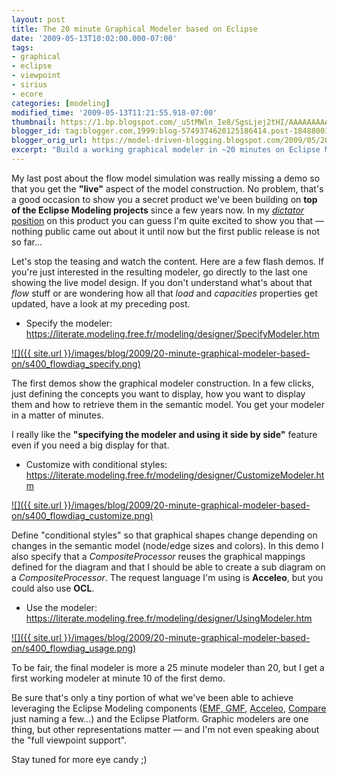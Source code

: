 ```yaml
---
layout: post
title: The 20 minute Graphical Modeler based on Eclipse
date: '2009-05-13T10:02:00.000-07:00'
tags:
- graphical
- eclipse
- viewpoint
- sirius
- ecore
categories: [modeling]
modified_time: '2009-05-13T11:21:55.918-07:00'
thumbnail: https://1.bp.blogspot.com/_u5tMWln_Ie8/SgsLjej2tHI/AAAAAAAAAJI/aKswPsPwwHM/s72-c/flowdiag_specify.png
blogger_id: tag:blogger.com,1999:blog-5749374620125186414.post-1848800102029818548
blogger_orig_url: https://model-driven-blogging.blogspot.com/2009/05/20-minute-graphical-modeler-based-on.html
excerpt: "Build a working graphical modeler in ~20 minutes on Eclipse Modeling—for tool builders who need fast iteration, conditional styles, and live feedback."
---
```


My last post about the flow model simulation was really missing a demo so that you get the **"live"** aspect of the model construction. No problem, that's a good occasion to show you a secret product we've been building on **top of the Eclipse Modeling projects** since a few years now. In my [_dictator_ position](https://model-driven-blogging.blogspot.com/2009/02/engineering-dictator-strikes-back.html) on this product you can guess I'm quite excited to show you that — nothing public came out about it until now but the first public release is not so far...

Let's stop the teasing and watch the content. Here are a few flash demos. If you're just interested in the resulting modeler, go directly to the last one showing the live model design. If you don't understand what's about that _flow_ stuff or are wondering how all that _load_ and _capacities_ properties get updated, have a look at my preceding post.

- Specify the modeler: https://literate.modeling.free.fr/modeling/designer/SpecifyModeler.htm

[![]({{ site.url }}/images/blog/2009/20-minute-graphical-modeler-based-on/s400_flowdiag_specify.png)](https://literate.modeling.free.fr/modeling/designer/SpecifyModeler.htm)

The first demos show the graphical modeler construction. In a few clicks, just defining the concepts you want to display, how you want to display them and how to retrieve them in the semantic model. You get your modeler in a matter of minutes.

I really like the **"specifying the modeler and using it side by side"** feature even if you need a big display for that.

- Customize with conditional styles: https://literate.modeling.free.fr/modeling/designer/CustomizeModeler.htm

[![]({{ site.url }}/images/blog/2009/20-minute-graphical-modeler-based-on/s400_flowdiag_customize.png)](https://literate.modeling.free.fr/modeling/designer/CustomizeModeler.htm)

Define "conditional styles" so that graphical shapes change depending on changes in the semantic model (node/edge sizes and colors). In this demo I also specify that a _CompositeProcessor_ reuses the graphical mappings defined for the diagram and that I should be able to create a sub diagram on a _CompositeProcessor_. The request language I'm using is **Acceleo**, but you could also use **OCL**.

- Use the modeler: https://literate.modeling.free.fr/modeling/designer/UsingModeler.htm

[![]({{ site.url }}/images/blog/2009/20-minute-graphical-modeler-based-on/s400_flowdiag_usage.png)](https://literate.modeling.free.fr/modeling/designer/UsingModeler.htm)

To be fair, the final modeler is more a 25 minute modeler than 20, but I get a first working modeler at minute 10 of the first demo.

Be sure that's only a tiny portion of what we've been able to achieve leveraging the Eclipse Modeling components ([EMF, GMF](https://www.eclipse.dev/modeling/), [Acceleo](https://www.acceleo.org), [Compare](https://www.eclipse.dev/modeling/emft/?project=compare#compare) just naming a few...) and the Eclipse Platform. Graphic modelers are one thing, but other representations matter — and I'm not even speaking about the "full viewpoint support".

Stay tuned for more eye candy ;)
